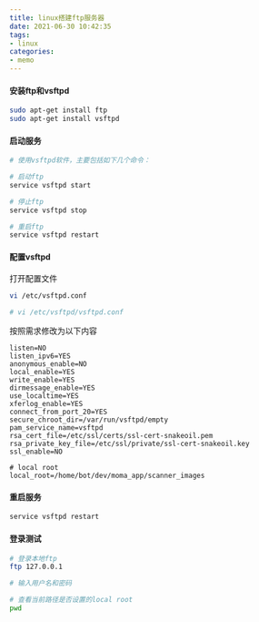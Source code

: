 ```yaml
---
title: linux搭建ftp服务器
date: 2021-06-30 10:42:35
tags:
- linux
categories:
- memo
---
```




#### 安装ftp和vsftpd

```bash
sudo apt-get install ftp
sudo apt-get install vsftpd
```





#### 启动服务

```bash
# 使用vsftpd软件，主要包括如下几个命令：

# 启动ftp
service vsftpd start

# 停止ftp
service vsftpd stop

# 重启ftp
service vsftpd restart
```





#### 配置vsftpd

打开配置文件

```bash
vi /etc/vsftpd.conf

# vi /etc/vsftpd/vsftpd.conf
```

按照需求修改为以下内容

```
listen=NO
listen_ipv6=YES
anonymous_enable=NO
local_enable=YES
write_enable=YES
dirmessage_enable=YES
use_localtime=YES
xferlog_enable=YES
connect_from_port_20=YES
secure_chroot_dir=/var/run/vsftpd/empty
pam_service_name=vsftpd
rsa_cert_file=/etc/ssl/certs/ssl-cert-snakeoil.pem
rsa_private_key_file=/etc/ssl/private/ssl-cert-snakeoil.key
ssl_enable=NO

# local root
local_root=/home/bot/dev/moma_app/scanner_images
```





#### 重启服务

```bash
service vsftpd restart
```





#### 登录测试

```bash
# 登录本地ftp
ftp 127.0.0.1

# 输入用户名和密码

# 查看当前路径是否设置的local root
pwd
```

